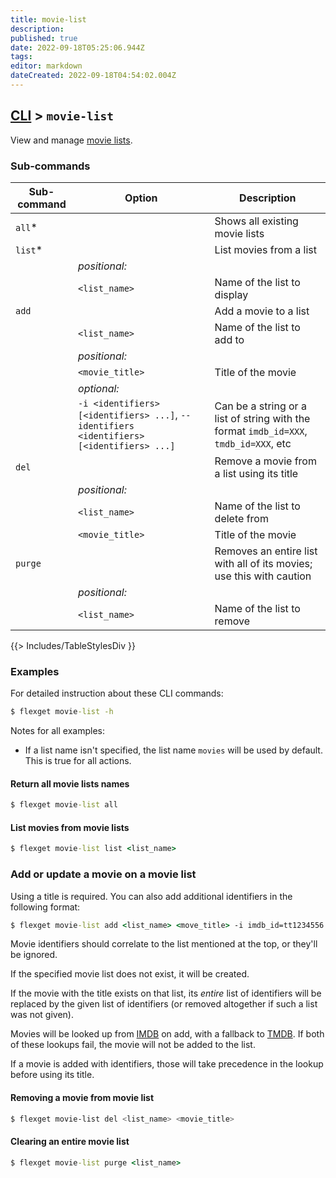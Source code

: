 ```yaml
---
title: movie-list
description: 
published: true
date: 2022-09-18T05:25:06.944Z
tags: 
editor: markdown
dateCreated: 2022-09-18T04:54:02.004Z
---
```


## [CLI](/CLI) > `movie-list`
View and manage [movie lists](/Plugins/List/movie_list).

### Sub-commands
| Sub-command | Option | Description |
| --- | --- | --- |
| `all`* || Shows all existing movie lists |
| `list`* || List movies from a list |
|| *positional:* ||
|| `<list_name>` | Name of the list to display | 
| `add` || Add a movie to a list | 
|| `<list_name>` | Name of the list to add to | 
|| *positional:* ||
|| `<movie_title>` | Title of the movie |
|| *optional:* ||  
|| `-i <identifiers> [<identifiers> ...]`, `--identifiers <identifiers> [<identifiers> ...]` | Can be a string or a list of string with the format `imdb_id=XXX`, `tmdb_id=XXX`, etc |
| `del` || Remove a movie from a list using its title | 
|| *positional:* ||
|| `<list_name>` | Name of the list to delete from | 
|| `<movie_title>` | Title of the movie | 
| `purge` || Removes an entire list with all of its movies; use this with caution |
|| *positional:* ||
|| `<list_name>` | Name of the list to remove |
{{> Includes/TableStylesDiv }}


### Examples
For detailed instruction about these CLI commands:

```cmd
$ flexget movie-list -h
```

Notes for all examples:
- If a list name isn't specified, the list name `movies` will be used by default. This is true for all actions.

#### Return all movie lists names
```cmd
$ flexget movie-list all
```

#### List movies from movie lists
```cmd
$ flexget movie-list list <list_name>
```

### Add or update a movie on a movie list
Using a title is required. You can also add additional identifiers in the following format:

```cmd
$ flexget movie-list add <list_name> <move_title> -i imdb_id=tt1234556 tmdb_id=1234
```

Movie identifiers should correlate to the list mentioned at the top, or they'll be ignored.

If the specified movie list does not exist, it will be created.

If the movie with the title exists on that list, its _entire_ list of identifiers will be replaced by the given list of identifiers (or removed altogether if such a list was not given).

Movies will be looked up from [IMDB](http://www.imdb.com) on add, with a fallback to [TMDB](http://www.tmdb.com). If both of these lookups fail, the movie will not be added to the list.

If a movie is added with identifiers, those will take precedence in the lookup before using its title.

#### Removing a movie from movie list
```bash
$ flexget movie-list del <list_name> <movie_title>
```

#### Clearing an entire movie list
```cmd
$ flexget movie-list purge <list_name>
```